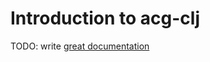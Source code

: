 # Introduction to acg-clj

TODO: write [great documentation](http://jacobian.org/writing/great-documentation/what-to-write/)
